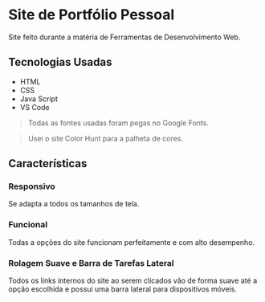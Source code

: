 # Site de Portfólio Pessoal

Site feito durante a matéria de Ferramentas de Desenvolvimento Web.

## Tecnologias Usadas

- HTML
- CSS
- Java Script
- VS Code

> Todas as fontes usadas foram pegas no Google Fonts.

> Usei o site Color Hunt para a palheta de cores.

## Características

### Responsivo

Se adapta a todos os tamanhos de tela.

### Funcional

Todas a opções do site funcionam perfeitamente e com alto desempenho.

### Rolagem Suave e Barra de Tarefas Lateral

Todos os links internos do site ao serem clicados vão de forma suave até a opção escolhida e possui uma barra lateral para dispositivos móveis.
